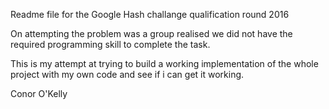 Readme file for the Google Hash challange qualification round 2016

On attempting the problem was a group realised we did not have the required programming skill to complete the task.

This is my attempt at trying to build a working implementation of the whole project with my own code and see if i can get it working.

Conor O'Kelly

